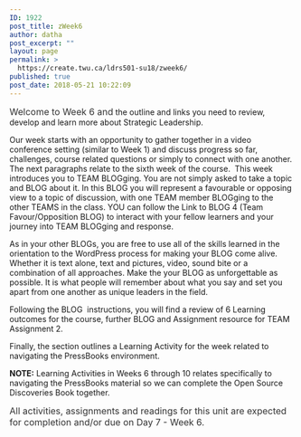 ```yaml
---
ID: 1922
post_title: zWeek6
author: datha
post_excerpt: ""
layout: page
permalink: >
  https://create.twu.ca/ldrs501-su18/zweek6/
published: true
post_date: 2018-05-21 10:22:09
---
```

<span style="float: none;background-color: transparent;color: #333333;cursor: text;font-family: -apple-system,BlinkMacSystemFont,'Segoe UI',Roboto,Oxygen-Sans,Ubuntu,Cantarell,'Helvetica Neue',sans-serif;font-size: 16px;font-style: normal;font-variant: normal;font-weight: 400;letter-spacing: normal;text-align: left;text-decoration: none;text-indent: 0px">Welcome to Week 6 and</span> the outline and links you need to review, develop and learn more about Strategic Leadership.

Our week starts with an opportunity to gather together in a video conference setting (similar to Week 1) and discuss progress so far, challenges, course related questions or simply to connect with one another. The next paragraphs relate to the sixth week of the course.  This week introduces you to TEAM BLOGging. You are not simply asked to take a topic and BLOG about it. In this BLOG you will represent a favourable or opposing view to a topic of discussion, with one TEAM member BLOGging to the other TEAMS in the class. YOU can follow the Link to BLOG 4 (Team Favour/Opposition BLOG) to interact with your fellow learners and your journey into TEAM BLOGging and response.

As in your other BLOGs, you are free to use all of the skills learned in the orientation to the WordPress process for making your BLOG come alive. Whether it is text alone, text and pictures, video, sound bite or a combination of all approaches. Make the your BLOG as unforgettable as possible. It is what people will remember about what you say and set you apart from one another as unique leaders in the field.

Following the BLOG  instructions, you will find a review of 6 Learning outcomes for the course, further BLOG and Assignment resource for TEAM Assignment 2.

Finally, the section outlines a Learning Activity for the week related to navigating the PressBooks environment.

<strong>NOTE:</strong> Learning Activities in Weeks 6 through 10 relates specifically to navigating the PressBooks material so we can complete the Open Source Discoveries Book together.

<span style="float: none;background-color: transparent;color: #333333;cursor: text;font-family: -apple-system,BlinkMacSystemFont,'Segoe UI',Roboto,Oxygen-Sans,Ubuntu,Cantarell,'Helvetica Neue',sans-serif;font-size: 16px;font-style: normal;font-variant: normal;font-weight: 400;letter-spacing: normal;text-align: left;text-decoration: none;text-indent: 0px">All activities, assignments and readings for this unit are expected for completion and/or due on Day 7 - Week 6.</span>
